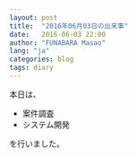 ```yaml
---
layout: post
title:  "2016年06月03日の出来事"
date:   2016-06-03 22:00
author: "FUNABARA Masao"
lang: "ja"
categories: blog
tags: diary
---
```


本日は、

* 案件調査
* システム開発

を行いました。
